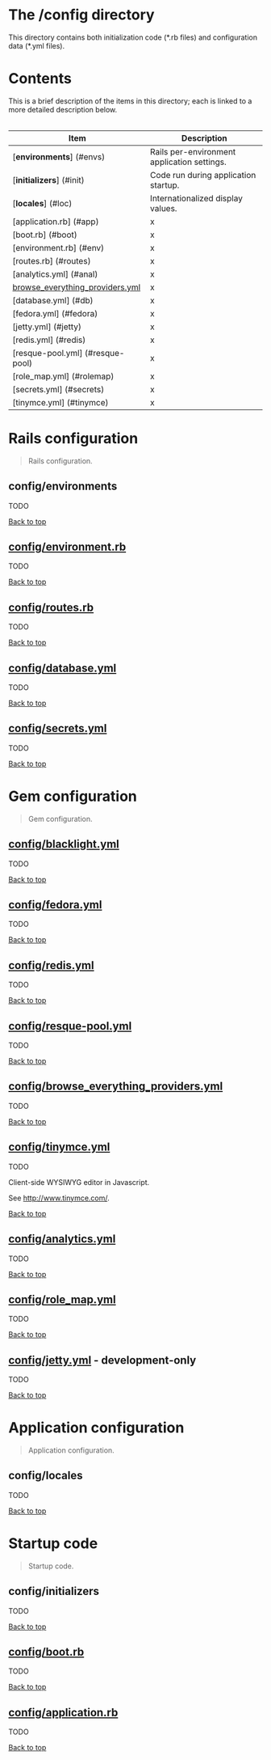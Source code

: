 <!-- config/README.md -->

# The /config directory

  This directory contains both initialization code (\*.rb files) and
  configuration data (\*.yml files).

# Contents                                                      <a name="top"/>

  This is a brief description of the items in this directory;
  each is linked to a more detailed description below.
  <br/><br/>

| Item                                  | Description                                 |
| ------------------------------------- | ------------------------------------------- |
| [**environments**]  (#envs)           | Rails per-environment application settings. |
| [**initializers**]  (#init)           | Code run during application startup.        |
| [**locales**]       (#loc)            | Internationalized display values.           |
| [application.rb]    (#app)            | x |
| [boot.rb]           (#boot)           | x |
| [environment.rb]    (#env)            | x |
| [routes.rb]         (#routes)         | x |
| [analytics.yml]     (#anal)           | x |
| [browse_everything_providers.yml](#be)| x |
| [database.yml]      (#db)             | x |
| [fedora.yml]        (#fedora)         | x |
| [jetty.yml]         (#jetty)          | x |
| [redis.yml]         (#redis)          | x |
| [resque-pool.yml]   (#resque-pool)    | x |
| [role_map.yml]      (#rolemap)        | x |
| [secrets.yml]       (#secrets)        | x |
| [tinymce.yml]       (#tinymce)        | x |

# Rails configuration

> Rails configuration.

## config/environments                                         <a name="envs"/>

  TODO
  
  [Back to top](#top)

## [config/environment.rb](environment.rb)                      <a name="env"/>

  TODO
  
  [Back to top](#top)

## [config/routes.rb](routes.rb)                             <a name="routes"/>

  TODO
  
  [Back to top](#top)

## [config/database.yml](database.yml)                           <a name="db"/>

  TODO
  
  [Back to top](#top)

## [config/secrets.yml](secrets.yml)                        <a name="secrets"/>

  TODO
  
  [Back to top](#top)

# Gem configuration

> Gem configuration.

## [config/blacklight.yml](blacklight.yml)                     <a name="solr"/>

  TODO
  
  [Back to top](#top)

## [config/fedora.yml](fedora.yml)                           <a name="fedora"/>

  TODO
  
  [Back to top](#top)

## [config/redis.yml](redis.yml)                              <a name="redis"/>

  TODO
  
  [Back to top](#top)

## [config/resque-pool.yml](resque-pool.yml)                 <a name="resque"/>

  TODO
  
  [Back to top](#top)

## [config/browse_everything_providers.yml](browse_everything_providers.yml) <a name="be"/>

  TODO
  
  [Back to top](#top)

## [config/tinymce.yml](tinymce.yml)                        <a name="tinymce"/>

  TODO
  
  Client-side WYSIWYG editor in Javascript.
  
  See http://www.tinymce.com/.
  
  [Back to top](#top)

## [config/analytics.yml](analytics.yml)                       <a name="anal"/>

  TODO
  
  [Back to top](#top)

## [config/role_map.yml](role_map.yml)                      <a name="rolemap"/>

  TODO
  
  [Back to top](#top)

## [config/jetty.yml](jetty.yml) - development-only           <a name="jetty"/>

  TODO
  
  [Back to top](#top)

# Application configuration

> Application configuration.

## config/locales                                               <a name="loc"/>

  TODO
  
  [Back to top](#top)

# Startup code

> Startup code.

## config/initializers                                         <a name="init"/>

  TODO
  
  [Back to top](#top)

## [config/boot.rb](boot.rb)                                   <a name="boot"/>

  TODO
  
  [Back to top](#top)

## [config/application.rb](application.rb)                      <a name="app"/>

  TODO
  
  [Back to top](#top)
